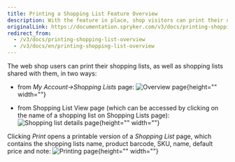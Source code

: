 ```yaml
---
title: Printing a Shopping List Feature Overview
description: With the feature in place, shop visitors can print their own shopping lists and shopping lists shared with them from their account or Shopping list view page.
originalLink: https://documentation.spryker.com/v3/docs/printing-shopping-list-overview
redirect_from:
  - /v3/docs/printing-shopping-list-overview
  - /v3/docs/en/printing-shopping-list-overview
---
```


The web shop users can print their shopping lists, as well as shopping lists shared with them, in two ways:

* from *My Account→Shopping Lists* page:
![Overview page](https://spryker.s3.eu-central-1.amazonaws.com/docs/Features/Shopping+List/Print+Shopping+List/Printing+a+Shopping+List+Feature+Overview/actions-overview-page.png){height="" width=""}

* from Shopping List View page (which can be accessed by clicking on the name of a shopping list on Shopping Lists page):
![Shopping list details page](https://spryker.s3.eu-central-1.amazonaws.com/docs/Features/Shopping+List/Print+Shopping+List/Printing+a+Shopping+List+Feature+Overview/shopping-list-details-page.png){height="" width=""}

Clicking *Print* opens a printable version of a *Shopping List* page, which contains the shopping lists name, product barcode, SKU, name, default price and note:
![Printing page](https://spryker.s3.eu-central-1.amazonaws.com/docs/Features/Shopping+List/Print+Shopping+List/Printing+a+Shopping+List+Feature+Overview/print.png){height="" width=""}

<!-- Last review date: Oct 9, 2018 by Ahmed Saaba, Helen Kravchenko -->

